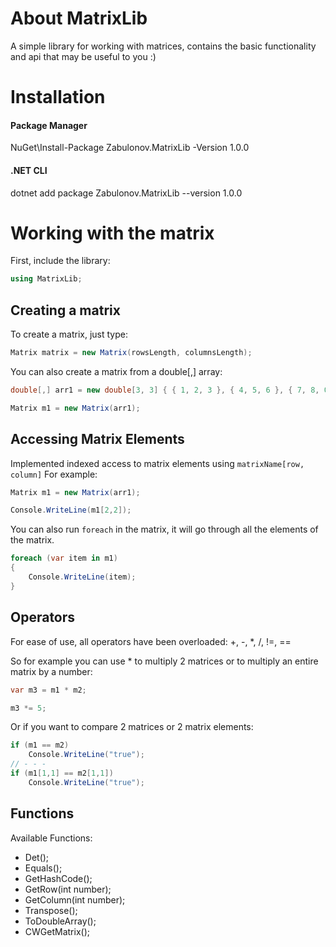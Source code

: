 # About MatrixLib
 A simple library for working with matrices, contains the basic functionality and api that may be useful to you :)

# Installation

#### Package Manager

NuGet\Install-Package Zabulonov.MatrixLib -Version 1.0.0

#### .NET CLI

dotnet add package Zabulonov.MatrixLib --version 1.0.0

# Working with the matrix

First, include the library:

```csharp
using MatrixLib;

```

## Creating a matrix

To create a matrix, just type:

```csharp
Matrix matrix = new Matrix(rowsLength, columnsLength);

```
You can also create a matrix from a double[,] array:

```csharp
double[,] arr1 = new double[3, 3] { { 1, 2, 3 }, { 4, 5, 6 }, { 7, 8, 0 } };

Matrix m1 = new Matrix(arr1);
```

## Accessing Matrix Elements
Implemented indexed access to matrix elements using `matrixName[row, column]`
For example:

```csharp
Matrix m1 = new Matrix(arr1);

Console.WriteLine(m1[2,2]);
```

You can also run `foreach` in the matrix, it will go through all the elements of the matrix.

```csharp
foreach (var item in m1)
{
    Console.WriteLine(item);
}
```

## Operators

For ease of use, all operators have been overloaded:  +, -, *, /, !=, ==

So for example you can use * to multiply 2 matrices or to multiply an entire matrix by a number:

```csharp
var m3 = m1 * m2;

m3 *= 5;
```
Or if you want to compare 2 matrices or 2 matrix elements:

```csharp
if (m1 == m2)
    Console.WriteLine("true");
// - - -
if (m1[1,1] == m2[1,1])
    Console.WriteLine("true");
```

## Functions

Available Functions:
- Det();
- Equals();
- GetHashCode();
- GetRow(int number);
- GetColumn(int number);
- Transpose();
- ToDoubleArray();
- CWGetMatrix();
